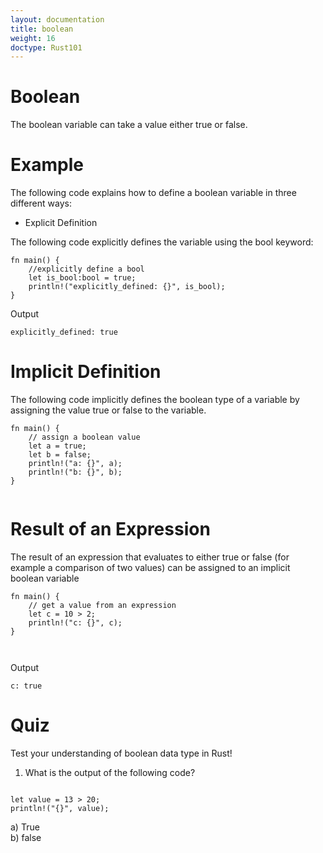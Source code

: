 ```yaml
---
layout: documentation
title: boolean
weight: 16
doctype: Rust101
---
```


# Boolean

The boolean variable can take a value either true or false.

# Example 

The following code explains how to define a boolean variable in three different ways:

- Explicit Definition

The following code explicitly defines the variable using the bool keyword:
```
fn main() {
    //explicitly define a bool
    let is_bool:bool = true;
    println!("explicitly_defined: {}", is_bool);
}

```
Output

```
explicitly_defined: true
```

# Implicit Definition 

The following code implicitly defines the boolean type of a variable by assigning the value true or false to the variable.

```
fn main() {
    // assign a boolean value
    let a = true;
    let b = false;
    println!("a: {}", a);
    println!("b: {}", b);
}


```
# Result of an Expression 

The result of an expression that evaluates to either true or false (for example a comparison of two values) can be assigned to an implicit boolean variable

```
fn main() {
    // get a value from an expression
    let c = 10 > 2;
    println!("c: {}", c);
}



```
Output

```
c: true
```


# Quiz 

Test your understanding of boolean data type in Rust!


1. What is the output of the following code? <br> 

```

let value = 13 > 20;
println!("{}", value);

```
a) True <br> 
b) false <br> 






